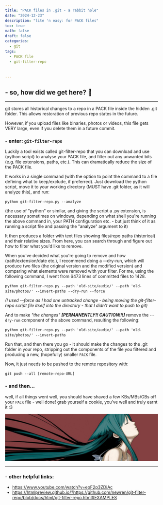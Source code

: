 ```yaml
---
title: "PACK files in .git - a rabbit hole"
date: "2024-12-23"
description: "lite 'n easy: for PACK files"
toc: true
math: false
draft: false
categories:
  - git
tags: 
  - PACK file
  - git-filter-repo


---
```


## - so, how did we get here? :see_no_evil:


---



git stores all historical changes to a repo in a PACK file inside the hidden .git folder. This allows restoration of previous repo states in the future. 

However, if you upload files like binaries, photos or videos, this file gets VERY large, even if you delete them in a future commit. 

### - enter: `git-filter-repo`

Luckily a tool exists called git-filter-repo that you can download and use (python script) to analyse your PACK file, and filter out any unwanted bits (e.g. file extensions, paths, etc.). This can dramatically reduce the size of the PACK file.

It works in a single command (with the option to point the command to a file defining what to keep/exclude, if preferred). Just download the python script, move it to your working directory (MUST have .git folder, as it will analyze this), and run:

`python git-filter-repo.py --analyze`

(the use of "python" or similar, and giving the script a .py extension, is necessary sometimes on windows, depending on what shell you're running the above command in, your PATH configuration etc. - but just think of it as running a script file and passing the "analyze" argument to it)

It then produces a folder with text files showing files/repo paths (historical) and their relative sizes. From here, you can search through and figure out how to filter what you'd like to remove.

When you've decided what you're going to remove and how (path/extension/date etc.), I recommend doing a --dry-run, which will produce two files (the original version and the modified version) and comparing what elements were removed with your filter. For me, using the following command, I went from 6473 lines of committed files to 1428.

`python git-filter-repo.py --path 'old-site/audio/' --path 'old-site/photos/' --invert-paths --dry-run --force`

*(I used --force as I had one untracked change - being moving the git-filter-repo script file itself into the directory - that I didn't want to push to git)*

And to make *"the changes"* ***[PERMANENTLY!! CAUTION!!!]*** remove the `--dry-run` component of the above command, resulting the following:

`python git-filter-repo.py --path 'old-site/audio/' --path 'old-site/photos/' --invert-paths`

Run that, and then there you go - it should make the changes to the .git folder in your repo, stripping out the components of the file you filtered and producing a new, (hopefully) smaller `PACK` file.

Now, it just needs to be pushed to the remote repository with:

`git push --all [remote-repo-URL]`

### - and then... 

well, if all things went well, you should have shaved a few KBs/MBs/GBs off your `PACK` file - well done! grab yourself a cookie, you've well and truly earnt it :3

![saya-congrats](saya-banner.jpeg)

---

### - other helpful links:
- https://www.youtube.com/watch?v=eoF2p3ZDiAc
- https://htmlpreview.github.io/?https://github.com/newren/git-filter-repo/blob/docs/html/git-filter-repo.html#EXAMPLES